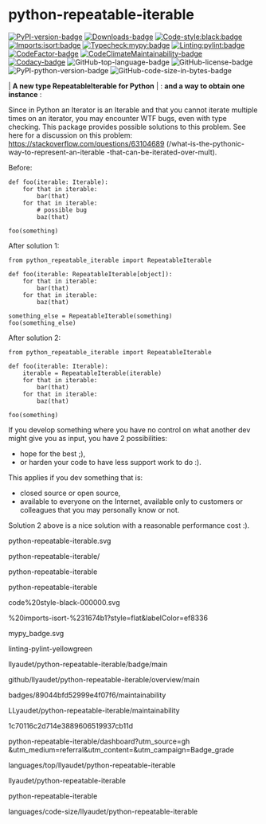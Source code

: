 # python-repeatable-iterable

[![PyPI-version-badge]][PyPI-package-page]
[![Downloads-badge]][PyPIStats-package-page]
[![Code-style:black:badge]][Black-GitHub.com]
[![Imports:isort:badge]][Isort-GitHub.io]
[![Typecheck:mypy:badge]][Typecheck-mypy-lang.org]
[![Linting:pylint:badge]][Pylint-GitHub.com]
[![CodeFactor-badge]][CodeFactor-package-page]
[![CodeClimateMaintainability-badge]][CodeClimateM13y-package-page]
[![Codacy-badge]][Codacy-package-page]
![GitHub-top-language-badge]
![GitHub-license-badge]
![PyPI-python-version-badge]
![GitHub-code-size-in-bytes-badge]

| **A new type RepeatableIterable for Python** |
:     **and a way to obtain one instance**     :


Since in Python an Iterator is an Iterable
and that you cannot iterate multiple times on an iterator,
you may encounter WTF bugs, even with type checking.
This package provides possible solutions to this problem.
See here for a discussion on this problem:
<https://stackoverflow.com/questions/63104689>
(/what-is-the-pythonic-way-to-represent-an-iterable
-that-can-be-iterated-over-mult).

Before:
```python3
def foo(iterable: Iterable):
    for that in iterable:
        bar(that)
    for that in iterable:
        # possible bug
        baz(that)

foo(something)
```

After solution 1:
```python3
from python_repeatable_iterable import RepeatableIterable

def foo(iterable: RepeatableIterable[object]):
    for that in iterable:
        bar(that)
    for that in iterable:
        baz(that)

something_else = RepeatableIterable(something)
foo(something_else)
```

After solution 2:
```python3
from python_repeatable_iterable import RepeatableIterable

def foo(iterable: Iterable):
    iterable = RepeatableIterable(iterable)
    for that in iterable:
        bar(that)
    for that in iterable:
        baz(that)

foo(something)
```

If you develop something where you have no control on
what another dev might give you as input,
you have 2 possibilities:

- hope for the best ;),
- or harden your code to have less support work to do :).

This applies if you dev something that is:

- closed source or open source,
- available to everyone on the Internet,
  available only to customers or colleagues
  that you may personally know or not.

Solution 2 above is a nice solution
with a reasonable performance cost :).

[PyPI-version-badge]: https://img.shields.io/pypi/v/\
python-repeatable-iterable.svg

[PyPI-package-page]: https://pypi.org/project/\
python-repeatable-iterable/

[Downloads-badge]: https://img.shields.io/pypi/dm/\
python-repeatable-iterable

[PyPIStats-package-page]: https://pypistats.org/packages/\
python-repeatable-iterable

[Code-style:black:badge]: https://img.shields.io/badge/\
code%20style-black-000000.svg

[Black-GitHub.com]: https://github.com/psf/black

[Imports:isort:badge]: https://img.shields.io/badge/\
%20imports-isort-%231674b1?style=flat&labelColor=ef8336

[Isort-GitHub.io]: https://pycqa.github.io/isort/

[Typecheck:mypy:badge]: https://www.mypy-lang.org/static/\
mypy_badge.svg

[Typecheck-mypy-lang.org]: https://mypy-lang.org/

[Linting:pylint:badge]: https://img.shields.io/badge/\
linting-pylint-yellowgreen

[Pylint-GitHub.com]: https://github.com/pylint-dev/pylint

[CodeFactor-badge]: https://www.codefactor.io/repository/github/\
llyaudet/python-repeatable-iterable/badge/main

[CodeFactor-package-page]: https://www.codefactor.io/repository/\
github/llyaudet/python-repeatable-iterable/overview/main

[CodeClimateMaintainability-badge]: https://api.codeclimate.com/v1/\
badges/89044bfd52999e4f07f6/maintainability

[CodeClimateM13y-package-page]: https://codeclimate.com/github/\
LLyaudet/python-repeatable-iterable/maintainability

[Codacy-badge]: https://app.codacy.com/project/badge/Grade/\
1c70116c2d714e3889606519937cb11d

[Codacy-package-page]: https://app.codacy.com/gh/LLyaudet/\
python-repeatable-iterable/dashboard?utm_source=gh\
&utm_medium=referral&utm_content=&utm_campaign=Badge_grade

[GitHub-top-language-badge]: https://img.shields.io/github/\
languages/top/llyaudet/python-repeatable-iterable

[GitHub-license-badge]: https://img.shields.io/github/license/\
llyaudet/python-repeatable-iterable

[PyPI-python-version-badge]: https://img.shields.io/pypi/pyversions/\
python-repeatable-iterable

[GitHub-code-size-in-bytes-badge]: https://img.shields.io/github/\
languages/code-size/llyaudet/python-repeatable-iterable

